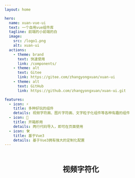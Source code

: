 ```yaml
---
layout: home

hero:
  name: xuan-vue-ui
  text: 一个自用vue组件库
  tagline: 前端的小前端的白
  image:
    src: /logo1.png
    alt: xuan-ui
  actions:
    - theme: brand
      text: 快速使用
      link: /components/
    - theme: alt
      text: Gitee
      link: https://gitee.com/zhangyongxuan/xuan-ui
    - theme: alt
      text: GitHub
      link: https://github.com/zhangyongxuan/xuan-ui.git

features:
  - icon: ⚡️
    title: 多种好玩的组件
    details: 视频字符画、图片字符画、文字粒子化组件等各种有趣的组件
  - icon: 🖖
    title: 开箱即用
    details: 两行代码导入，即可在页面使用
  - icon: 🛠️
    title: 基于Vue3
    details: 基于Vue3拥有强大的定制化配置
---
```




<div style="display:flex;flex-direction: column;align-content: center;justify-content: center;align-items: center;margin-top:20px">
    <h1 style="font-size:24px;font-weight:bolder">视频字符化</h1>
    <x-video-to-char
        :canvasBC="'#fff'"
        :charColor="'#000'"
        :size="{width:400,height:800}"
        :colorful="false"
        :random="true"
        sourceURL="https://www.zhangyongxuan.com/oss/vue-admin/5.mp4"
      />
</div>




 